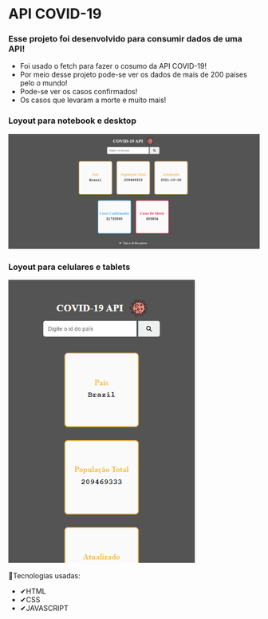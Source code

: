 # API COVID-19

### Esse projeto foi desenvolvido para consumir dados de uma API!

- Foi usado o fetch para fazer o cosumo da API COVID-19!
- Por meio desse projeto pode-se ver os dados de mais de 200 paises pelo o mundo!
- Pode-se ver os casos confirmados!
- Os casos que levaram a morte e muito mais!

### Loyout para notebook e desktop

<img src="gif/api_covid_telanot.gif">


### Loyout para celulares e tablets
<img src="gif//api_covid_telacll.gif">

🚀Tecnologias usadas:
- ✔HTML
- ✔CSS
- ✔JAVASCRIPT


